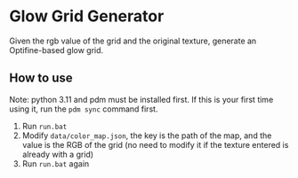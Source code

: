 # Glow Grid Generator

Given the rgb value of the grid and the original texture, generate an Optifine-based glow grid.

## How to use

Note: python 3.11 and pdm must be installed first.
If this is your first time using it, run the `pdm sync` command first.

1. Run `run.bat`
2. Modify `data/color_map.json`, the key is the path of the map, and the value is the RGB of the grid (no need to modify it if the texture entered is already with a grid)
3. Run `run.bat` again